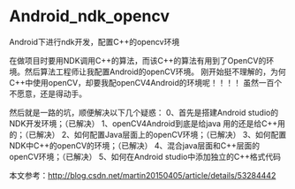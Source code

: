 # Android_ndk_opencv
Android下进行ndk开发，配置C++的opencv环境


在做项目时要用NDK调用C++的算法，而该C++的算法有用到了OpenCV的环境。然后算法工程师让我配置Android的openCV环境。
刚开始挺不理解的，为何C++中使用openCV，却要我配openCV4Android的环境呢！！！！
虽然一百个不愿意，还是得动手。

然后就是一路的坑，顺便解决以下几个疑惑：
0、首先是搭建Android studio的NDK开发环境；（已解决）
1、openCV4Android到底是给java 用的还是给C++用的；（已解决）
2、如何配置Java层面上的openCV环境；（已解决）
3、如何配置NDK中C++的openCV的环境；（已解决）
4、混合java层面和C++层面的openCV环境；（已解决）
5、如何在Android studio中添加独立的C++格式代码



本文参考：http://blog.csdn.net/martin20150405/article/details/53284442

